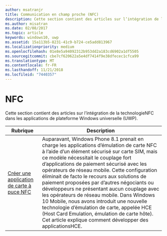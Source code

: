 ```yaml
---
author: msatranjr
title: Communication en champ proche (NFC)
description: Cette section contient des articles sur l’intégration de la technologieNFC dans les applications de plateforme Windows universelle (UWP).
ms.author: misatran
ms.date: 02/08/2017
ms.topic: article
keywords: windows10, uwp
ms.assetid: 15a113b5-8231-41c9-b724-ce5add813967
ms.localizationpriority: medium
ms.openlocfilehash: 01e8e5a94092312b953dd2a183cd6902a1df5505
ms.sourcegitcommit: cbe7cf620622a5e4df7414f9e38dfecec1cfca99
ms.translationtype: MT
ms.contentlocale: fr-FR
ms.lasthandoff: 11/21/2018
ms.locfileid: "7440357"
---
```

# <a name="nfc"></a>NFC


Cette section contient des articles sur l’intégration de la technologieNFC dans les applications de plateforme Windows universelle (UWP).

|Rubrique |Description|
|--------|------------------|
| [Créer une application de carte à puce NFC](host-card-emulation.md)   | Auparavant, Windows Phone 8.1 prenait en charge les applications d’émulation de carte NFC à l’aide d’un élément sécurisé sur carte SIM, mais ce modèle nécessitait le couplage fort d’applications de paiement sécurisé avec les opérateurs de réseau mobile. Cette configuration éliminait de facto le recours aux solutions de paiement proposées par d’autres négociants ou développeurs ne présentant aucun couplage avec les opérateurs de réseau mobile. Dans Windows 10 Mobile, nous avons introduit une nouvelle technologie d’émulation de carte, appelée HCE (Host Card Emulation, émulation de carte hôte). Cet article explique comment développer des applicationsHCE.   |